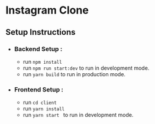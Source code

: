 # Instagram Clone

## Setup Instructions

-   ### Backend Setup :

    -   run `npm install `
    -   run `npm run start:dev` to run in development mode.
    -   run `yarn build` to run in production mode.

-   ### Frontend Setup :
    -   run `cd client `
    -   run `yarn install `
    -   run `yarn start ` to run in development mode.
